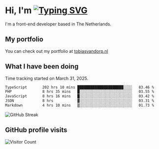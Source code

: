 # Hi, I'm [![Typing SVG](https://readme-typing-svg.demolab.com?font=Fira+Code&pause=1000&width=435&lines=tobiasvdorp)](https://git.io/typing-svg)

I'm a front-end developer based in The Netherlands.

## My portfolio

You can check out my portfolio at [tobiasvandorp.nl](https://www.tobiasvandorp.nl/)

## What I have been doing

Time tracking started on March 31, 2025.

<!--START_SECTION:waka-->

```txt
TypeScript       202 hrs 10 mins █████████████████████░░░░   83.46 %
PHP              8 hrs 35 mins   █░░░░░░░░░░░░░░░░░░░░░░░░   03.55 %
JavaScript       8 hrs 16 mins   █░░░░░░░░░░░░░░░░░░░░░░░░   03.42 %
JSON             8 hrs           ▓░░░░░░░░░░░░░░░░░░░░░░░░   03.31 %
Markdown         4 hrs 10 mins   ▒░░░░░░░░░░░░░░░░░░░░░░░░   01.73 %
```

<!--END_SECTION:waka-->

![GitHub Streak](https://streak-stats.demolab.com?user=tobiasvdorp&theme=dark&hide_border=true&mode=weekly&background=36%2C6400A6%2C000000)

## GitHub profile visits

![Visitor Count](https://profile-counter.glitch.me/tobiasvdorp/count.svg)
